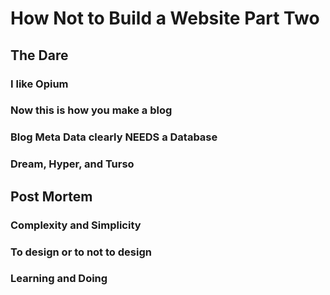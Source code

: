 # How Not to Build a Website Part Two

## The Dare

### I like Opium

### Now this is how you make a blog

### Blog Meta Data clearly NEEDS a Database

### Dream, Hyper, and Turso

## Post Mortem

### Complexity and Simplicity

### To design or to not to design

### Learning and Doing
